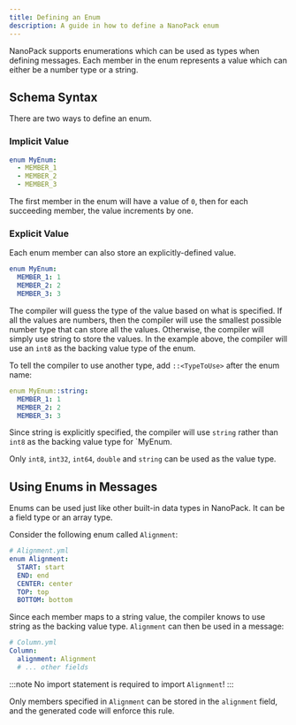 ```yaml
---
title: Defining an Enum
description: A guide in how to define a NanoPack enum
---
```



NanoPack supports enumerations which can be used as types when defining messages.
Each member in the enum represents a value which can either be a number type or a string.

## Schema Syntax

There are two ways to define an enum.

### Implicit Value

```yaml
enum MyEnum:
  - MEMBER_1
  - MEMBER_2
  - MEMBER_3
```

The first member in the enum will have a value of `0`, then for each succeeding member, the value increments by one.

### Explicit Value

Each enum member can also store an explicitly-defined value.

```yaml
enum MyEnum:
  MEMBER_1: 1
  MEMBER_2: 2
  MEMBER_3: 3
```

The compiler will guess the type of the value based on what is specified.
If all the values are numbers, then the compiler will use the smallest possible number type that can store all the values.
Otherwise, the compiler will simply use string to store the values. In the example above, the compiler will use an `int8` as the backing value type of the enum.

To tell the compiler to use another type, add `::<TypeToUse>` after the enum name:

```yaml
enum MyEnum::string:
  MEMBER_1: 1
  MEMBER_2: 2
  MEMBER_3: 3
```

Since string is explicitly specified, the compiler will use `string` rather than `int8` as the backing value type for `MyEnum.

Only `int8`, `int32`, `int64`, `double` and `string` can be used as the value type.

## Using Enums in Messages

Enums can be used just like other built-in data types in NanoPack. It can be a field type or an array type.

Consider the following enum called `Alignment`:

```yaml
# Alignment.yml
enum Alignment:
  START: start
  END: end
  CENTER: center
  TOP: top
  BOTTOM: bottom
```

Since each member maps to a string value, the compiler knows to use string as the backing value type. `Alignment` can then be used in a message:

```yaml
# Column.yml
Column:
  alignment: Alignment
  # ... other fields
```

:::note
No import statement is required to import `Alignment`!
:::

Only members specified in `Alignment` can be stored in the `alignment` field, and the generated code will enforce this rule.

